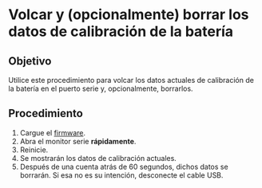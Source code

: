 # Volcar y (opcionalmente) borrar los datos de calibración de la batería

## Objetivo

Utilice este procedimiento para volcar los datos actuales de calibración de la batería en el puerto serie y, opcionalmente, borrarlos.

## Procedimiento

1. Cargue el [firmware](./DumpAndClearBatteryCalibration.ino).
2. Abra el monitor serie **rápidamente**.
3. Reinicie.
4. Se mostrarán los datos de calibración actuales.
5. Después de una cuenta atrás de 60 segundos, dichos datos se borrarán. Si esa no es su intención, desconecte el cable USB.